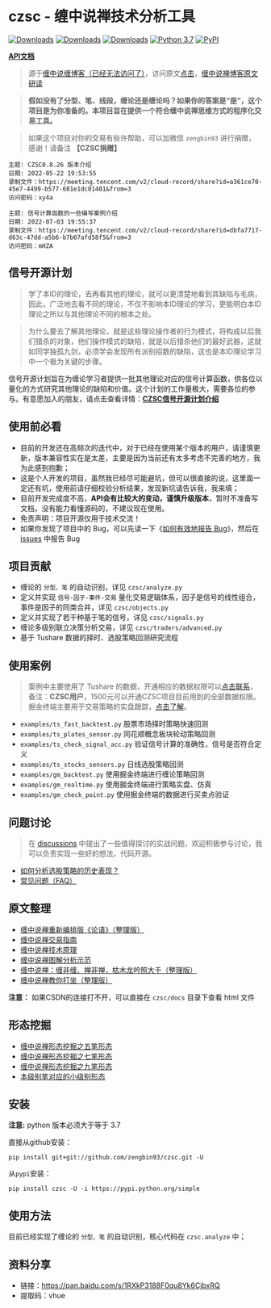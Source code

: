 # czsc - 缠中说禅技术分析工具

[![Downloads](https://static.pepy.tech/personalized-badge/czsc?period=total&units=international_system&left_color=red&right_color=orange&left_text=Downloads/Total)](https://pepy.tech/project/czsc)
[![Downloads](https://static.pepy.tech/personalized-badge/czsc?period=month&units=international_system&left_color=red&right_color=orange&left_text=Downloads/Month)](https://pepy.tech/project/czsc)
[![Downloads](https://static.pepy.tech/personalized-badge/czsc?period=week&units=international_system&left_color=red&right_color=orange&left_text=Downloads/Week)](https://pepy.tech/project/czsc)
[![Python 3.7](https://img.shields.io/badge/python-3.7-blue.svg)](https://www.python.org/downloads/release/python-370/)
[![PyPI](https://img.shields.io/pypi/v/czsc.svg)](https://pypi.org/project/czsc/)

**[API文档](https://czsc.readthedocs.io/en/latest/modules.html)**

>源于[缠中说缠博客（已经无法访问了）](http://blog.sina.com.cn/chzhshch)，访问原文[点击](http://www.fxgan.com/)，[缠中说禅博客原文研读](https://t.zsxq.com/04B2jmUN7)

>**假如没有了分型、笔、线段，缠论还是缠论吗？如果你的答案是“是”，这个项目是为你准备的。本项目旨在提供一个符合缠中说禅思维方式的程序化交易工具。**

>如果这个项目对你的交易有些许帮助，可以加微信 `zengbin93` 进行捐赠，感谢！请备注 **【CZSC捐赠】**

```
主题: CZSC0.8.26 版本介绍 
日期: 2022-05-22 19:53:55
录制文件：https://meeting.tencent.com/v2/cloud-record/share?id=a361ce70-45e7-4499-b577-681e1dc01401&from=3
访问密码：xy4a
```

```
主题: 信号计算函数的一些编写案例介绍
日期: 2022-07-03 19:55:37
录制文件：https://meeting.tencent.com/v2/cloud-record/share?id=dbfa7717-d63c-47dd-a5b6-b7b07afd58f5&from=3
访问密码：mHZA
```

## 信号开源计划

>学了本ID的理论，去再看其他的理论，就可以更清楚地看到其缺陷与毛病，因此，广泛地去看不同的理论，不仅不影响本ID理论的学习，更能明白本ID理论之所以与其他理论不同的根本之处。

>为什么要去了解其他理论，就是这些理论操作者的行为模式，将构成以后我们猎杀的对象，他们操作模式的缺陷，就是以后猎杀他们的最好武器，这就如同学独孤九剑，必须学会发现所有派别招数的缺陷，这也是本ID理论学习中一个极为关键的步骤。

信号开源计划旨在为缠论学习者提供一批其他理论对应的信号计算函数，供各位以量化的方式研究其他理论的缺陷和价值。这个计划的工作量极大，需要各位的参与。有意愿加入的朋友，请点击查看详情：**[CZSC信号开源计划介绍](https://s0cqcxuy3p.feishu.cn/wiki/wikcnx7707hlakYMi4HmxdAIHJg)**


## 使用前必看

* 目前的开发还在高频次的迭代中，对于已经在使用某个版本的用户，请谨慎更新，版本兼容性实在是太差，主要是因为当前还有太多考虑不完善的地方，我为此感到抱歉；
* 这是个人开发的项目，虽然我已经尽可能避坑，但可以很直接的说，这里面一定还有坑，使用前请仔细校验分析结果，发现新坑请告诉我，我来填；
* 目前开发完成度不高，**API会有比较大的变动，谨慎升级版本**，暂时不准备写文档，没有能力看懂源码的，不建议现在使用。
* 免责声明：项目开源仅用于技术交流！
* 如果你发现了项目中的 Bug，可以先读一下《[如何有效地报告 Bug](https://www.chiark.greenend.org.uk/~sgtatham/bugs-cn.html)》，然后在 [issues](https://github.com/waditu/czsc/issues) 中报告 Bug

## 项目贡献

* 缠论的 `分型、笔` 的自动识别，详见 `czsc/analyze.py`
* 定义并实现 `信号-因子-事件-交易` 量化交易逻辑体系，因子是信号的线性组合，事件是因子的同类合并，详见 `czsc/objects.py`
* 定义并实现了若干种基于笔的信号，详见 `czsc/signals.py`
* 缠论多级别联立决策分析交易，详见 `czsc/traders/advanced.py`
* 基于 Tushare 数据的择时、选股策略回测研究流程

## 使用案例

>案例中主要使用了 Tushare 的数据，开通相应的数据权限可以[点击联系](https://tushare.pro/document/2?doc_id=244)，备注：**CZSC用户**，1500元可以开通CZSC项目目前用到的全部数据权限。
>掘金终端主要用于交易策略的实盘跟踪，[点击了解](https://www.myquant.cn/)。

* `examples/ts_fast_backtest.py` 股票市场择时策略快速回测
* `examples/ts_plates_sensor.py` 同花顺概念板块轮动策略回测
* `examples/ts_check_signal_acc.py` 验证信号计算的准确性，信号是否符合定义
* `examples/ts_stocks_sensors.py` 日线选股策略回测
* `examples/gm_backtest.py` 使用掘金终端进行缠论策略回测
* `examples/gm_realtime.py` 使用掘金终端进行策略实盘、仿真
* `examples/gm_check_point.py` 使用掘金终端的数据进行买卖点验证

## 问题讨论

>在 [discussions](https://github.com/zengbin93/czsc/discussions) 中提出了一些值得探讨的实战问题，欢迎积极参与讨论，我可以负责实现一些好的想法，代码开源。

* [如何分析选股策略的历史表现？](https://github.com/zengbin93/czsc/discussions/34)
* [常见问题（FAQ）](https://github.com/zengbin93/czsc/discussions/32)

## 原文整理

* [缠中说禅重新编排版《论语》（整理版）](https://blog.csdn.net/baidu_25764509/article/details/109517775)
* [缠中说禅交易指南](https://blog.csdn.net/baidu_25764509/article/details/109598229)
* [缠中说禅技术原理](https://blog.csdn.net/baidu_25764509/article/details/109597255)
* [缠中说禅图解分析示范](https://blog.csdn.net/baidu_25764509/article/details/110195063)
* [缠中说禅：缠非缠、禅非禅，枯木龙吟照大千（整理版）](https://blog.csdn.net/baidu_25764509/article/details/110775662)
* [缠中说禅教你打坐（整理版）](https://blog.csdn.net/baidu_25764509/article/details/113735170)

**注意：** 如果CSDN的连接打不开，可以直接在 `czsc/docs` 目录下查看 html 文件


## 形态挖掘

* [缠中说禅形态挖掘之五笔形态](https://blog.csdn.net/baidu_25764509/article/details/113639353)
* [缠中说禅形态挖掘之七笔形态](https://blog.csdn.net/baidu_25764509/article/details/113649988)
* [缠中说禅形态挖掘之九笔形态](https://blog.csdn.net/baidu_25764509/article/details/113688926)
* [本级别笔对应的小级别形态](https://blog.csdn.net/baidu_25764509/article/details/113563530)

## 安装

**注意:** python 版本必须大于等于 3.7 

直接从github安装：
```
pip install git+git://github.com/zengbin93/czsc.git -U
```

从`pypi`安装：
```
pip install czsc -U -i https://pypi.python.org/simple
```

## 使用方法

目前已经实现了缠论的 `分型、笔` 的自动识别，核心代码在 `czsc.analyze` 中；

## 资料分享

* 链接：https://pan.baidu.com/s/1RXkP3188F0qu8Yk6CjbxRQ
* 提取码：vhue

